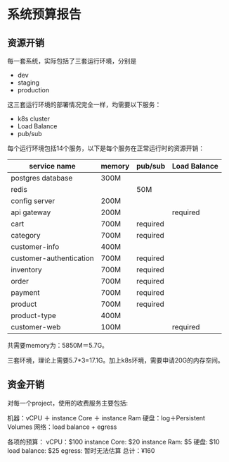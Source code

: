 # 系统预算报告

## 资源开销

每一套系统，实际包括了三套运行环境，分别是

* dev
* staging
* production

这三套运行环境的部署情况完全一样，均需要以下服务：

* k8s cluster
* Load Balance
* pub/sub

每个运行环境包括14个服务，以下是每个服务在正常运行时的资源开销：

| service name | memory | pub/sub | Load Balance |
|---|---|---|---|
| postgres database | 300M | | |
| redis | | 50M | | |
| config server | 200M | | |
| api gateway | 200M | | required |
| cart | 700M | required | |
| category | 700M | required | |
| customer-info | 400M | | |
| customer-authentication | 700M | required | |
| inventory | 700M | required | |
| order | 700M | required | |
| payment | 700M | required | |
| product | 700M | required | |
| product-type | 400M | | |
| customer-web | 100M | | required |

共需要memory为：5850M＝5.7G。

三套环境，理论上需要5.7*3=17.1G。加上k8s环境，需要申请20G的内存空间。

## 资金开销

对每一个project，使用的收费服务主要包括:

机器：vCPU ＋ instance Core ＋ instance Ram
硬盘：log＋Persistent Volumes
网络：load balance + egress

各项的预算：
vCPU：$100
instance Core: $20
instance Ram: $5
硬盘: $10
load balance: $25
egress: 暂时无法估算
总计：¥160